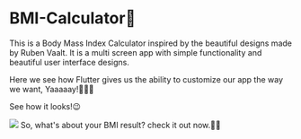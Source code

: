 # BMI-Calculator💪

This is a Body Mass Index Calculator inspired by the beautiful designs made by Ruben Vaalt.
It is a multi screen app with simple functionality and beautiful user interface designs.

Here we see how Flutter gives us the ability to customize our app the way we want, Yaaaaay!💃💃💃


See how it looks!😉

![](bmi_calc.gif)
So, what's about your BMI result? check it out now.🤸‍♀️









